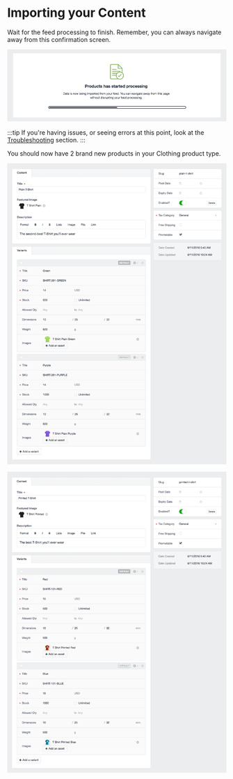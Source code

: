 # Importing your Content

Wait for the feed processing to finish. Remember, you can always navigate away from this confirmation screen.

![Feedme Products Guide Start](/docs/screenshots/feedme-products-guide-start.png)

:::tip
If you're having issues, or seeing errors at this point, look at the [Troubleshooting](docs:support/troubleshooting) section.
:::

You should now have 2 brand new products in your Clothing product type.

![Feedme Variants Guide Finish 1](/docs/screenshots/feedme-variants-guide-finish-1.png)

![Feedme Variants Guide Finish 2](/docs/screenshots/feedme-variants-guide-finish-2.png)